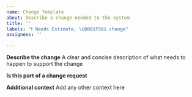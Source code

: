```yaml
---
name: Change Template
about: Describe a change needed to the system
title: ''
labels: "❗ Needs Estimate, \U0001F501 change"
assignees: ''

---
```


**Describe the change**
A clear and concise description of what needs to happen to support the change

**Is this part of a change request**

**Additional context**
Add any other context here
